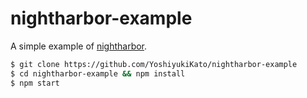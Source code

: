 # nightharbor-example
A simple example of [nightharbor](https://github.com/YoshiyukiKato/nightharbor).

```sh
$ git clone https://github.com/YoshiyukiKato/nightharbor-example
$ cd nightharbor-example && npm install
$ npm start
```